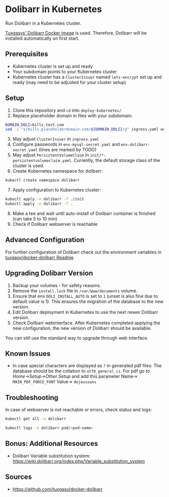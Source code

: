 # Dolibarr in Kubernetes
Run Dolibarr in a Kubernetes cluster. 

[Tuxgasys' Dolibarr Docker image](https://hub.docker.com/r/tuxgasy/dolibarr) is used.
Therefore, Dolibarr will be installed automatically on first start.

## Prerequisites
- Kubernetes cluster is set up and ready
- Your subdomain points to your Kubernetes cluster
- Kubernetes cluster has a `ClusterIssuer` named `lets-encrypt` set up and ready (may need to be adjusted for your cluster setup)

## Setup
1. Clone this repository and `cd` into `deploy-kubernetes/`
2. Replace placeholder domain in files with your subdomain:
```bash
DOMAIN_DOLI=bills.test.com
sed -i "s/bills.placeholderdomain.com/${DOMAIN_DOLI}/g" ingress.yaml webserver-deployment.yaml
```
3. May adjust `ClusterIssuer` in `ingress.yaml`
4. Configure passwords in `env-mysql-secret.yaml` and `env-dolibarr-secret.yaml` (lines are marked by TODO)
5. May adjust `PersistentVolumeClaim` in `init/*-persistentvolumeclaim.yaml`. Currently, the default storage class of the cluster is used.
6. Create Kubernetes namespace for dolibarr:
``` bash
kubectl create namespace dolibarr
```
7. Apply configuration to Kubernetes cluster: 
``` bash
kubectl apply -n dolibarr -f ./init
kubectl apply -n dolibarr -f .
```
8. Make a tee and wait until auto-install of Dolibarr container is finished (can take 5 to 10 min)
9. Check if Dolibarr webserver is reachable

## Advanced Configuration
For further configuration of Dolibarr check out the environment variables in
[tuxgasy/docker-dolibarr Readme](https://github.com/tuxgasy/docker-dolibarr#environment-variables-summary).

## Upgrading Dolibarr Version
1. Backup your volumes - for safety reasons.
2. Remove the `install.lock` file in `/var/www/documents` volume.
3. Ensure that env `DOLI_INSTALL_AUTO` is set to `1` (unset is also fine due to default value is 1). This ensures the migration of the database to the new version.
4. Edit Dolibarr deployment in Kubernetes to use the next newer Dolibarr version.
5. Check Dolibarr webinterface. After Kubernetes completed applying the new configuration, the new version of Dolibarr should be available.

You can still use the standard way to upgrade through web interface.

## Known Issues
- In case special characters are displayed as `?` in generated pdf files: 
  The database should be the collation to `utf8_general_ci`.
  For pdf go to _Home->Setup->Other Setup_ and add this parameter Name-> `MAIN_PDF_FORCE_FONT`  Value-> `dejavusans`

## Troubleshooting
In case of webserver is not reachable or errors, check status and logs: 
``` bash 
kubectl get all -n dolibarr

kubectl logs -n dolibarr pod/<pod-name>
```

## Bonus: Additional Resources

- Dolibarr Variable substitution system: https://wiki.dolibarr.org/index.php/Variable_substitution_system

## Sources
- https://github.com/tuxgasy/docker-dolibarr